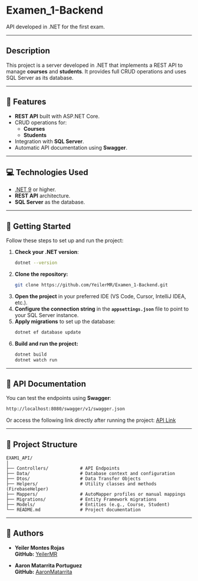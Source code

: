 # Examen_1-Backend  
API developed in .NET for the first exam.

------------

## Description

This project is a server developed in .NET that implements a REST API to manage **courses** and **students**. It provides full CRUD operations and uses SQL Server as its database.

---

## 🧱 Features

- **REST API** built with ASP.NET Core.
- CRUD operations for:
  - **Courses**
  - **Students**
- Integration with **SQL Server**.
- Automatic API documentation using **Swagger**.

---

## 💻 Technologies Used

- [.NET 9](https://dotnet.microsoft.com/en-us/download) or higher.
- **REST API** architecture.
- **SQL Server** as the database.

---

## 🚀 Getting Started

Follow these steps to set up and run the project:

1. **Check your .NET version**:
   ```bash
   dotnet --version  
   ```
2. **Clone the repository:**
   ```bash
   git clone https://github.com/YeilerMR/Examen_1-Backend.git
   ```
3. **Open the project** in your preferred IDE (VS Code, Cursor, IntelliJ IDEA, etc.).
4. **Configure the connection string** in the **`appsettings.json`** file to point to your SQL Server instance.
5. **Apply migrations** to set up the database:
   ```bash
   dotnet ef database update
   ```
6. **Build and run the project:**
   ```bash
   dotnet build
   dotnet watch run
   ```

---

## 📘 API Documentation

You can test the endpoints using **Swagger**:
```bash
http://localhost:8080/swagger/v1/swagger.json
```
Or access the following link directly after running the project: [API Link](http://localhost:8080/swagger/v1/swagger.json)

---

## 📁 Project Structure

```none
EXAM1_API/
│
├── Controllers/            # API Endpoints
├── Data/                   # Database context and configuration
├── Dtos/                   # Data Transfer Objects
├── Helpers/                # Utility classes and methods (FirebaseHelper)
├── Mappers/                # AutoMapper profiles or manual mappings
├── Migrations/             # Entity Framework migrations
├── Models/                 # Entities (e.g., Course, Student)
└── README.md               # Project documentation
```

---

## 🤝 Authors

- **Yeiler Montes Rojas**  
  **GitHub:** [YeilerMR](https://github.com/YeilerMR)

- **Aaron Matarrita Portuguez**  
  **GitHub:** [AaronMatarrita](https://github.com/AaronMatarrita)

